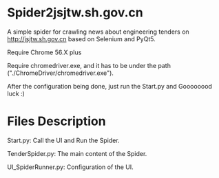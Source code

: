 # Spider2jsjtw.sh.gov.cn
A simple spider for crawling news about engineering tenders on http://jsjtw.sh.gov.cn based on Selenium and PyQt5.  

Require Chrome 56.X plus  

Require chromedriver.exe, and it has to be under the path ("./ChromeDriver/chromedriver.exe").  

After the configuration being done, just run the Start.py and Goooooood luck :)  

# Files Description  
Start.py: Call the UI and Run the Spider.  

TenderSpider.py: The main content of the Spider.  

UI_SpiderRunner.py: Configuration of the UI.
